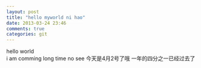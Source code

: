 ```yaml
---
layout: post
title: "hello myworld ni hao"
date: 2013-03-24 23:46
comments: true
categories: git
---
```

hello world  
i am comming
long time no see
今天是4月2号了哦
一年的四分之一已经过去了
